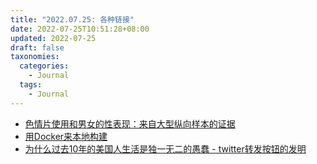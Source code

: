 ```yaml
---
title: "2022.07.25: 各种链接"
date: 2022-07-25T10:51:28+08:00
updated: 2022-07-25
draft: false
taxonomies:
  categories:
    - Journal
  tags:
    - Journal
---
```



- [色情片使用和男女的性表现：来自大型纵向样本的证据](https://www.cambridge.org/core/journals/psychological-medicine/article/porn-use-and-mens-and-womens-sexual-performance-evidence-from-a-large-longitudinal-sample/665B68D9E195A19B5825F9411B059927)
- [用Docker来本地构建](https://matt-rickard.com/non-obvious-docker-uses/)
- [为什么过去10年的美国人生活是独一无二的愚蠢 - twitter转发按钮的发明](https://www.theatlantic.com/magazine/archive/2022/05/social-media-democracy-trust-babel/629369/)

<!-- more -->